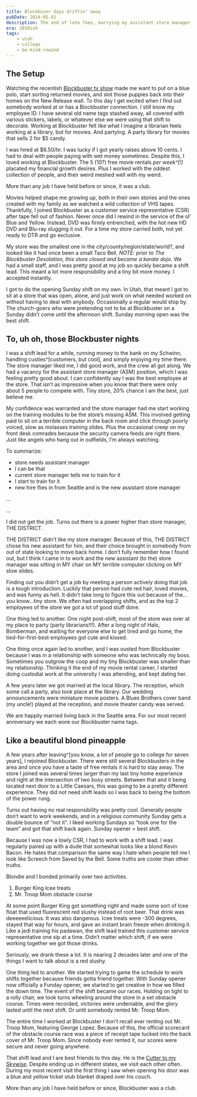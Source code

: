 ```yaml
---
title: Blockbuser days driftin' away
pubDate: 2024-05-01
description: The end of late fees, marrying my assistant store manager, and BFF-ing my shift lead
era: 2010ish
tags:
    - utah
    - college
    - be-kind-rewind
---
```


## The Setup

Watching the recentish [Blockbuster tv show](https://en.wikipedia.org/wiki/Blockbuster_(TV_series)) made me want to put on a blue polo, start sorting returned movies, and slot those puppies back into their homes on the New Release wall. To this day I get excited when I find out somebody worked at or has a Blockbuster connection. I still know my employee ID. I have several old name tags stashed away, all covered with various stickers, labels, or whatever else we were using that shift to decorate. Working at Blockbuster felt like what I imagine a librarian feels working at a library, but for movies. And partying. A party library for movies that sells 2 for $5 candy.

I was hired at $6.50/hr. I was lucky if I got yearly raises above 10 cents. I had to deal with people paying with wet money sometimes. Despite this, I loved working at Blockbuster. The 5 (10?) free movie rentals *per week^[!]* placated my financial growth desires. Plus I worked with the oddest collection of people, and their weird meshed well with my weird. 

More than any job I have held before or since, it was a club. 

Movies helped shape me growing up, both in their own stories and the ones created with my family as we watched a wild collection of VHS tapes. Thankfully, I joined Blockbuster as a customer service representative (CSR) after tape fell out of fashion. Never once did I rewind in the service of the ol' Blue and Yellow. Instead, DVD was firmly entrenched, with the hot new HD DVD and Blu-ray slugging it out. For a time my store carried both, not yet ready to DTR and go exclusive.

My store was the smallest one in the city/county/region/state/world?, and looked like it had once been a small Taco Bell. *NOTE: prior to The Blockbuster Desolation, this store closed and became a karate dojo*. We had a small staff, and I was pretty good at my job so quickly became a shift lead. This meant a lot more responsibility and a tiny bit more money. I accepted instantly. 

I got to do the opening Sunday shift on my own. In Utah, that meant I got to sit at a store that was open, alone, and just work on what needed worked on without having to deal with anybody. Occasionally a regular would stop by. The church-goers who were pretending not to be at Blockbuster on a Sunday didn’t come until the afternoon shift. Sunday morning open was the best shift.

## To, uh oh, those Blockbuster nights

I was a shift lead for a while, running money to the bank on my Schwinn, handling custies^[customers, but cool], and simply enjoying my time there. The store manager liked me, I did good work, and the crew all got along. We had a vacancy for the assistant store manager (ASM) position, which I was feeling pretty good about. I can confidently say I was the best employee at the store. That isn’t as impressive when you know that there were only about 5 people to compete with. Tiny store, 20% chance I am the best, just believe me.

My confidence was warranted and the store manager had me start working on the training modules to be the store’s missing ASM. This involved getting paid to sit on a terrible computer in the back room and click through poorly voiced, slow as molasses training slides. Plus the occasional creep on my front desk comrades because the security camera feeds are right there. Just like angels who hang out in outfields, I’m always watching.

To summarize: 

- store needs assistant manager
- I can be that
- current store manager tells me to train for it
- I start to train for it
- new hire flies in from Seattle and is the new assistant store manager

…

…

I did not get the job. Turns out there is a power higher than store manager, THE DISTRICT.

THE DISTRICT didn’t like my store manager. Because of this, THE DISTRICT chose his new assistant for him, and their choice brought in somebody from out of state looking to move back home. I don’t fully remember how I found out, but I think I came in to work and the new assistant (to the) store manager was sitting in MY chair on MY terrible computer clicking on MY slow slides.

Finding out you didn’t get a job by meeting a person actively doing that job is a tough introduction. Luckily that person had cute red hair, loved movies, and was funny as hell. It didn’t take long to figure this out because of the…you know…tiny store. We often had overlapping shifts, and as the top 2 employees of the store we got a lot of good stuff done.

One thing led to another. One night post-shift, most of the store was over at my place to party (party librarians!!!). After a long night of Halo, Bomberman, and waiting for everyone else to get tired and go home, the tied-for-first-best employees got cute and kissed. 

One thing once again led to another, and I was ousted from Blockbuster because I was in a relationship with someone who was technically my boss. Sometimes you outgrow the coop and my tiny Blockbuster was smaller than my relationship. Thinking it the end of my movie rental career, I started doing custodial work at the university I was attending, and kept dating her.

A few years later we got married at the local library. The reception, which some call a party, also took place at the library. Our wedding announcements were miniature movie posters. A Blues Brothers cover band (my uncle!) played at the reception, and movie theater candy was served.

We are happily married living back in the Seattle area. For our most recent anniversary we each wore our Blockbuster name tags.

## Like a beautiful blond pineapple

A few years after leaving^[you know, a lot of people go to college for seven years], I rejoined Blockbuster. There were still several Blockbusters in the area and once you have a taste of free rentals it is hard to stay away.  The store I joined was several times larger than my last tiny home experience and right at the intersection of two busy streets. Between that and it being located next door to a Little Caesars, this was going to be a pretty different experience. They did not need shift leads so I was back to being the bottom of the power rung. 

Turns out having no real responsibility was pretty cool. Generally people don’t want to work weekends, and in a religious community Sunday gets a double bounce of “not it”. I liked working Sundays so “took one for the team” and got that shift back again. Sunday opener = best shift.

Because I was now a lowly CSR, I had to work with a shift lead. I was regularly paired up with a dude that somewhat looks like a blond Kevin Bacon. He hates that comparison the same way I hate when people tell me I look like Screech from Saved by the Bell. Some truths are cooler than other truths. 

Blondie and I bonded primarily over two activities.

1. Burger King Icee treats
2. Mr. Troop Mom obstacle course

At some point Burger King got something right and made some sort of Icee float that used fluorescent red slushy instead of root beer. That drink was deeeeeelicious. It was also dangerous. Icee treats were -300 degrees, stayed that way for hours, and gave an instant brain freeze when drinking it. Like a jedi training his padawan, the shift lead trained this customer service representative one sip at a time. Didn’t matter which shift, if we were working together we got those drinks. 

Seriously, we drank these a lot. It is nearing 2 decades later and one of the things I want to talk about is a red slushy.

One thing led to another. We started trying to game the schedule to work shifts together because friends gotta friend together. With Sunday opener now officially a Funday opener, we started to get creative in how we filled the down time. The event of the shift became our races. Holding on tight to a rolly chair, we took turns wheeling around the store in a set obstacle course. Times were recorded, victories were undeniable, and the glory lasted until the next shift. Or until somebody rented Mr. Troop Mom. 

The entire time I worked at Blockbuster I don’t recall ever renting out Mr. Troop Mom, featuring George Lopez. Because of this, the official scorecard of the obstacle course race was a piece of receipt tape tucked into the back cover of Mr. Troop Mom. Since nobody ever rented it, our scores were secure and never going anywhere. 

That shift lead and I are best friends to this day. He is the [Cutter to my Skywise](https://elfquest.com/). Despite ending up in different states, we visit each other often. During my most recent visit the first thing I saw when opening his door was a blue and yellow ticket stub blanket draped over his couch.

More than any job I have held before or since, Blockbuster was a club.
